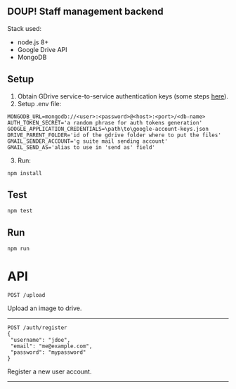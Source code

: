 
DOUP! Staff management backend
------------------------------

Stack used:

* node.js 8+
* Google Drive API
* MongoDB

## Setup

1. Obtain GDrive service-to-service authentication keys (some steps [here](https://developers.google.com/api-client-library/python/auth/service-accounts)).
2. Setup .env file:
```
MONGODB_URL=mongodb://<user>:<password>@<host>:<port>/<db-name>
AUTH_TOKEN_SECRET='a random phrase for auth tokens generation'
GOOGLE_APPLICATION_CREDENTIALS=\path\to\google-account-keys.json
DRIVE_PARENT_FOLDER='id of the gdrive folder where to put the files'
GMAIL_SENDER_ACCOUNT='g suite mail sending account'
GMAIL_SEND_AS='alias to use in 'send as' field'
```
3. Run:
```
npm install
```

## Test
```
npm test
```

## Run
```
npm run
```

# API

```
POST /upload
```

Upload an image to drive.

---

```
POST /auth/register
{
 "username": "jdoe",
 "email": "me@example.com",
 "password": "mypassword"
}
```

Register a new user account.

---
